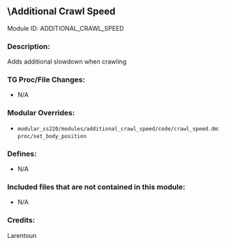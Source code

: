 ## \Additional Crawl Speed

Module ID: ADDITIONAL_CRAWL_SPEED

### Description:

Adds additional slowdown when crawling

### TG Proc/File Changes:

- N/A

### Modular Overrides:

- `modular_ss220/modules/additional_crawl_speed/code/crawl_speed.dm`: `proc/set_body_position`

### Defines:

- N/A

### Included files that are not contained in this module:

- N/A

### Credits:

Larentoun

